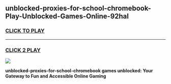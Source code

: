 
## unblocked-proxies-for-school-chromebook-Play-Unblocked-Games-Online-92hal
<h3>
<a href="https://premium76.site?title=unblocked-proxies-for-school-chromebook&ref=25A">CLICK TO PLAY</a></h3>
<hr>

<h3>
<a href="https://premium76.site?title=unblocked-proxies-for-school-chromebook&ref=25A">CLICK 2 PLAY</a>
  
</h3>

<a href="https://premium76.site?title=unblocked-proxies-for-school-chromebook&ref=25A"><img src="https://clearcache.store/games.png"></a>


**unblocked-proxies-for-school-chromebook games unblocked: Your Gateway to Fun and Accessible Online Gaming**
